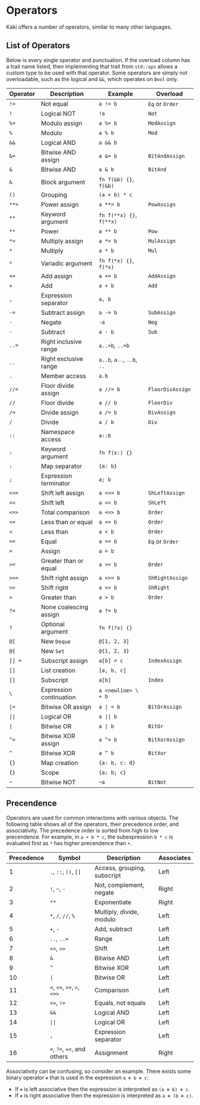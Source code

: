 # Operators

Kaki offers a number of operators, similar to many other languages.

## List of Operators

Below is every single operator and punctuation. If the overload column has a
trait name listed, then implementing that trait from `std::ops` allows a custom
type to be used with that operator. Some operators are simply not overloadable,
such as the logical and `&&`, which operates on `Bool` only.

| Operator | Description             | Example                    | Overload         |
|----------|-------------------------|----------------------------|------------------|
| `!=`     | Not equal               | `a != b`                   | `Eq` or `Order`  |
| `!`      | Logical NOT             | `!a`                       | `Not`            |
| `%=`     | Modulo assign           | `a %= b`                   | `ModAssign`      |
| `%`      | Modulo                  | `a % b`                    | `Mod`            |
| `&&`     | Logical AND             | `a && b`                   |                  |
| `&=`     | Bitwise AND assign      | `a &= b`                   | `BitAndAssign`   |
| `&`      | Bitwise AND             | `a & b`                    | `BitAnd`         |
| `&`      | Block argument          | `fn f(&b) {}`, `f(&b)`     |                  |
| `()`     | Grouping                | `(a + b) * c`              |                  |
| `**=`    | Power assign            | `a **= b`                  | `PowAssign`      |
| `**`     | Keyword argument        | `fn f(**x) {}`, `f(**x)`   |                  |
| `**`     | Power                   | `a ** b`                   | `Pow`            |
| `*=`     | Multiply assign         | `a *= b`                   | `MulAssign`      |
| `*`      | Multiply                | `a * b`                    | `Mul`            |
| `*`      | Variadic argument       | `fn f(*x) {}`, `f(*x)`     |                  |
| `+=`     | Add assign              | `a += b`                   | `AddAssign`      |
| `+`      | Add                     | `a + b`                    | `Add`            |
| `,`      | Expression separator    | `a, b`                     |                  |
| `-=`     | Subtract assign         | `a -= b`                   | `SubAssign`      |
| `-`      | Negate                  | `-a`                       | `Neg`            |
| `-`      | Subtract                | `a - b`                    | `Sub`            |
| `..=`    | Right inclusive range   | `a..=b`, `..=b`            |                  |
| `..`     | Right exclusive range   | `a..b`, `a..`, `..b`, `..` |                  |
| `.`      | Member access           | `a.b`                      |                  |
| `//=`    | Floor divide assign     | `a //= b`                  | `FloorDivAssign` |
| `//`     | Floor divide            | `a // b`                   | `FloorDiv`       |
| `/=`     | Divide assign           | `a /= b`                   | `DivAssign`      |
| `/`      | Divide                  | `a / b`                    | `Div`            |
| `::`     | Namespace access        | `a::b`                     |                  |
| `:`      | Keyword argument        | `fn f(x:) {}`              |                  |
| `:`      | Map separator           | `{a: b}`                   |                  |
| `;`      | Expression terminator   | `a; b`                     |                  |
| `<<=`    | Shift left assign       | `a <<= b`                  | `ShLeftAssign`   |
| `<<`     | Shift left              | `a << b`                   | `ShLeft`         |
| `<=>`    | Total comparison        | `a <=> b`                  | `Order`          |
| `<=`     | Less than or equal      | `a <= b`                   | `Order`          |
| `<`      | Less than               | `a < b`                    | `Order`          |
| `==`     | Equal                   | `a == b`                   | `Eq` or `Order`  |
| `=`      | Assign                  | `a = b`                    |                  |
| `>=`     | Greater than or equal   | `a >= b`                   | `Order`          |
| `>>=`    | Shift right assign      | `a >>= b`                  | `ShRightAssign`  |
| `>>`     | Shift right             | `a >> b`                   | `ShRight`        |
| `>`      | Greater than            | `a > b`                    | `Order`          |
| `?=`     | None coalescing assign  | `a ?= b`                   |                  |
| `?`      | Optional argument       | `fn f(?x) {}`              |                  |
| `@[`     | New `Deque`             | `@[1, 2, 3]`               |                  |
| `@{`     | New `Set`               | `@{1, 2, 3}`               |                  |
| `[] =`   | Subscript assign        | `a[b] = c`                 | `IndexAssign`    |
| `[]`     | List creation           | `[a, b, c]`                |                  |
| `[]`     | Subscript               | `a[b]`                     | `Index`          |
| `\`      | Expression continuation | `a <newline> \ + b`        |                  |
| `\|=`    | Bitwise OR assign       | `a \| = b`                 | `BitOrAssign`    |
| `\|\|`   | Logical OR              | `a \|\| b`                 |                  |
| `\|`     | Bitwise OR              | `a \| b`                   | `BitOr`          |
| `^=`     | Bitwise XOR assign      | `a ^= b`                   | `BitXorAssign`   |
| `^`      | Bitwise XOR             | `a ^ b`                    | `BitXor`         |
| `{}`     | Map creation            | `{a: b, c: d}`             |                  |
| `{}`     | Scope                   | `{a; b; c}`                |                  |
| `~`      | Bitwise NOT             | `~a`                       | `BitNot`         |

## Precendence

Operators are used for common interactions with various objects. The following
table shows all of the operators, their precedence order, and associativity.
The precedence order is sorted from high to low precendence. For example,
in `a + b * c`, the subexpression `b * c` is evaluated first as `*` has higher
precendence than `+`.

| Precedence | Symbol                      | Description                 | Associates |
|------------|-----------------------------|-----------------------------|------------|
| 1          | `.`, `::`, `()`, `[]`       | Access, grouping, subscript | Left       |
| 2          | `!`, `~`, `-`               | Not, complement, negate     | Right      |
| 3          | `**`                        | Exponentiate                | Right      |
| 4          | `*`, `/`, `//`, `%`         | Multiply, divide, modulo    | Left       |
| 5          | `+`, `-`                    | Add, subtract               | Left       |
| 6          | `..`, `..=`                 | Range                       | Left       |
| 7          | `<<`, `>>`                  | Shift                       | Left       |
| 8          | `&`                         | Bitwise AND                 | Left       |
| 9          | `^`                         | Bitwise XOR                 | Left       |
| 10         | `\|`                        | Bitwise OR                  | Left       |
| 11         | `<`, `<=`, `>=`, `>`, `<=>` | Comparison                  | Left       |
| 12         | `==`, `!=`                  | Equals, not equals          | Left       |
| 13         | `&&`                        | Logical AND                 | Left       |
| 14         | `\|\|`                      | Logical OR                  | Left       |
| 15         | `,`                         | Expression separator        | Left       |
| 16         | `=`, `?=`, `+=`, and others | Assignment                  | Right      |

Associativity can be confusing, so consider an example. There exists some
binary operator `⊕` that is used in the expression `a ⊕ b ⊕ c`:

- If `⊕` is left associative then the expression is interpreted as
  `(a ⊕ b) ⊕ c`.
- If `⊕` is right associative then the expression is interpreted as
  `a ⊕ (b ⊕ c)`.

